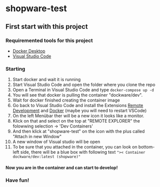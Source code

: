 # shopware-test

## First start with this project
### Requiremented tools for this project
- [Docker Desktop](https://www.docker.com/products/docker-desktop/)
- [Visual Studio Code](https://code.visualstudio.com/download)

### Starting
1. Start docker and wait it is running
2. Start Visual Studio Code and open the folder where you clone the repo
3. Open a Terminal in Visual Studio Code and type ```docker-compose up -d ```
4. You will see that docker is pulling the container "dockware/dev". 
5. Wait for docker finished creating the container image
6. Go back to Visual Studio Code and install the Extensions [Remote Development](https://marketplace.visualstudio.com/items?itemName=ms-vscode-remote.vscode-remote-extensionpack) and [Docker](https://marketplace.visualstudio.com/items?itemName=ms-azuretools.vscode-docker) (maybe you will need to restart VSCode)
7. On the left Menübar ther will be a new icon it looks like a monitor.
8. Klick on that and select on the top at "REMOTE EXPLORER" the folowwing selection -> 'Dev Containers'
9. And then klick at "shopware-test" on the icon with the plus called "Attach in new Window"
10. A new window of Visual studio will be open 
11. To be sure that you attached in the container, you can look on bottom-left side, there will be a blue box with following text `">< Container dockware/dev:latest (shopware)"`


#### Now you are in the container and can start to develop! 
### Have fun!

